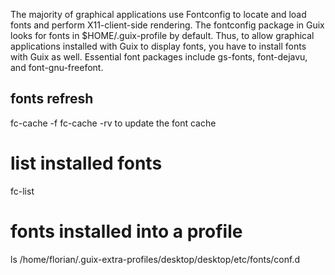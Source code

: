 


The majority of graphical applications use Fontconfig to locate and load fonts and perform X11-client-side rendering.
The fontconfig package in Guix looks for fonts in $HOME/.guix-profile by default. 
Thus, to allow graphical applications installed with Guix to display fonts, you have to install fonts with Guix as well. 
Essential font packages include gs-fonts, font-dejavu, and font-gnu-freefont.


## fonts refresh

fc-cache -f
fc-cache -rv
to update the font cache 

# list installed fonts
fc-list

# fonts installed into a profile
ls /home/florian/.guix-extra-profiles/desktop/desktop/etc/fonts/conf.d
